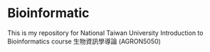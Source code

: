 # Bioinformatic
This is my repository for National Taiwan University Introduction to Bioinformatics course 生物資訊學導論 (AGRON5050)

